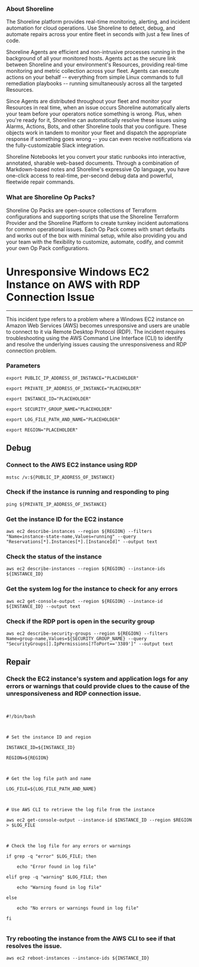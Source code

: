 
### About Shoreline
The Shoreline platform provides real-time monitoring, alerting, and incident automation for cloud operations. Use Shoreline to detect, debug, and automate repairs across your entire fleet in seconds with just a few lines of code.

Shoreline Agents are efficient and non-intrusive processes running in the background of all your monitored hosts. Agents act as the secure link between Shoreline and your environment's Resources, providing real-time monitoring and metric collection across your fleet. Agents can execute actions on your behalf -- everything from simple Linux commands to full remediation playbooks -- running simultaneously across all the targeted Resources.

Since Agents are distributed throughout your fleet and monitor your Resources in real time, when an issue occurs Shoreline automatically alerts your team before your operators notice something is wrong. Plus, when you're ready for it, Shoreline can automatically resolve these issues using Alarms, Actions, Bots, and other Shoreline tools that you configure. These objects work in tandem to monitor your fleet and dispatch the appropriate response if something goes wrong -- you can even receive notifications via the fully-customizable Slack integration.

Shoreline Notebooks let you convert your static runbooks into interactive, annotated, sharable web-based documents. Through a combination of Markdown-based notes and Shoreline's expressive Op language, you have one-click access to real-time, per-second debug data and powerful, fleetwide repair commands.

### What are Shoreline Op Packs?
Shoreline Op Packs are open-source collections of Terraform configurations and supporting scripts that use the Shoreline Terraform Provider and the Shoreline Platform to create turnkey incident automations for common operational issues. Each Op Pack comes with smart defaults and works out of the box with minimal setup, while also providing you and your team with the flexibility to customize, automate, codify, and commit your own Op Pack configurations.

# Unresponsive Windows EC2 Instance on AWS with RDP Connection Issue
---

This incident type refers to a problem where a Windows EC2 instance on Amazon Web Services (AWS) becomes unresponsive and users are unable to connect to it via Remote Desktop Protocol (RDP). The incident requires troubleshooting using the AWS Command Line Interface (CLI) to identify and resolve the underlying issues causing the unresponsiveness and RDP connection problem.

### Parameters
```shell
export PUBLIC_IP_ADDRESS_OF_INSTANCE="PLACEHOLDER"

export PRIVATE_IP_ADDRESS_OF_INSTANCE="PLACEHOLDER"

export INSTANCE_ID="PLACEHOLDER"

export SECURITY_GROUP_NAME="PLACEHOLDER"

export LOG_FILE_PATH_AND_NAME="PLACEHOLDER"

export REGION="PLACEHOLDER"
```

## Debug

### Connect to the AWS EC2 instance using RDP
```shell
mstsc /v:${PUBLIC_IP_ADDRESS_OF_INSTANCE}
```

### Check if the instance is running and responding to ping
```shell
ping ${PRIVATE_IP_ADDRESS_OF_INSTANCE}
```

### Get the instance ID for the EC2 instance
```shell
aws ec2 describe-instances --region ${REGION} --filters "Name=instance-state-name,Values=running" --query "Reservations[*].Instances[*].[InstanceId]" --output text
```

### Check the status of the instance
```shell
aws ec2 describe-instances --region ${REGION} --instance-ids ${INSTANCE_ID}
```

### Get the system log for the instance to check for any errors
```shell
aws ec2 get-console-output --region ${REGION} --instance-id ${INSTANCE_ID} --output text
```

### Check if the RDP port is open in the security group
```shell
aws ec2 describe-security-groups --region ${REGION} --filters Name=group-name,Values=${SECURITY_GROUP_NAME} --query "SecurityGroups[].IpPermissions[?ToPort=='3389']" --output text
```

## Repair

### Check the EC2 instance's system and application logs for any errors or warnings that could provide clues to the cause of the unresponsiveness and RDP connection issue.
```shell


#!/bin/bash



# Set the instance ID and region

INSTANCE_ID=${INSTANCE_ID}

REGION=${REGION}



# Get the log file path and name

LOG_FILE=${LOG_FILE_PATH_AND_NAME}



# Use AWS CLI to retrieve the log file from the instance

aws ec2 get-console-output --instance-id $INSTANCE_ID --region $REGION > $LOG_FILE



# Check the log file for any errors or warnings

if grep -q "error" $LOG_FILE; then

    echo "Error found in log file"

elif grep -q "warning" $LOG_FILE; then

    echo "Warning found in log file"

else

    echo "No errors or warnings found in log file"

fi


```

### Try rebooting the instance from the AWS CLI to see if that resolves the issue.
```shell
aws ec2 reboot-instances --instance-ids ${INSTANCE_ID}
```